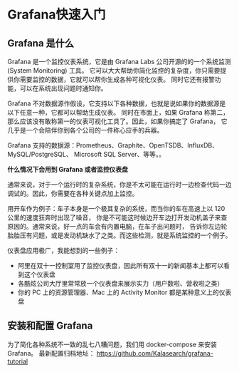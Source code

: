 # Grafana快速入门

## Grafana 是什么
Grafana 是一个监控仪表系统，它是由 Grafana Labs 公司开源的的一个系统监测 (System Monitoring) 工具。
它可以大大帮助你简化监控的复杂度，你只需要提供你需要监控的数据，它就可以帮你生成各种可视化仪表。
同时它还有报警功能，可以在系统出现问题时通知你。

Grafana 不对数据源作假设，它支持以下各种数据，也就是说如果你的数据源是以下任意一种，它都可以帮助生成仪表。
同时在市面上，如果 Grafana 称第二，那么应该没有敢称第一的仪表可视化工具了。因此，如果你搞定了 Grafana，
它几乎是一个会陪伴你到各个公司的一件称心应手的兵器。

Grafana 支持的数据源：Prometheus、Graphite、OpenTSDB、InfluxDB、MySQL/PostgreSQL、
Microsoft SQL Server、等等。。

**什么情况下会用到 Grafana 或者监控仪表盘**

通常来说，对于一个运行时的复杂系统，你是不太可能在运行时一边检查代码一边调试的。因此，你需要在各种关键点加上监控。

用开车作为例子：车子本身是一个极其复杂的系统，而当你的车在高速上以 120 公里的速度狂奔时出现了噪音，
你是不可能这时候边开车边打开发动机盖子来查原因的。通常来说，好一点的车会有内置电脑，在车子出问题时，
告诉你左边轮胎胎压有问题，或是发动机缺水了之类。而这些检测，就是系统监控的一个例子。

仪表盘应用极广，我能想到的一些例子：

* 阿里在双十一控制室用了监控仪表盘，因此所有双十一的新闻基本上都可以看到这个仪表盘
* 各酷炫公司大厅里常常放一个仪表盘来展示实力（用户数啦、营收啦之类）
* 你的 PC 上的资源管理器、Mac 上的 Activity Monitor 都是某种意义上的仪表盘

## 安装和配置 Grafana
为了简化各种系统不一致的乱七八糟问题，我们用 docker-compose 来安装 Grafana。
最新配置归档地址： <https://github.com/Kalasearch/grafana-tutorial>

